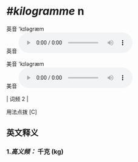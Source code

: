 # ***\#kilogramme*** n
英音 'kɪləɡræm  
英音
<audio src="./media/kilogramme-B.aac" controls="controls"></audio>

美音 'kɪləɡræm  
美音
<audio src="./media/kilogram.aac" controls="controls"></audio>



| 词频 2 |  

用法点拨  [C]

英文释义
---
### 1.*高义频：* **千克 (kg)**  


